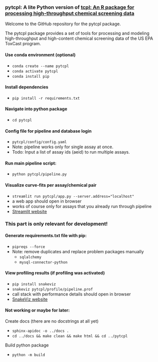 ### pytcpl: A lite Python version of  [tcpl: An R package for processing high-throughput chemical screening data](https://github.com/USEPA/CompTox-ToxCast-tcpl)

Welcome to the GitHub repository for the pytcpl package.

The pytcpl package provides a set of tools for processing and 
modeling high-throughput and high-content chemical screening data 
of the US EPA ToxCast program. 

#### Use conda environment (optional)
- `conda create --name pytcpl`
- `conda activate pytcpl`
- `conda install pip`

#### Install dependencies
  - `pip install -r requirements.txt`

#### Navigate into python package
- `cd pytcpl`

#### Config file for pipeline and database login
- `pytcpl/config/config.yaml`
- Note: pipeline works only for single assay at once. 
- Todo: Input a list of assay ids (aeid) to run multiple assays.

#### Run main pipeline script:
- `python pytcpl/pipeline.py`

#### Visualize curve-fits per assay/chemical pair
- `streamlit run pytcpl/app.py --server.address="localhost"`
- a web app should open in browser
- works of course only for assays that you already run through pipeline
- [Streamlit website](https://streamlit.io/)


### This part is only relevant for development!
#### Generate requirements.txt file with pip:
  - `pipreqs --force`
  - Note: remove duplicates and replace problem packages manually
    - `sqlalchemy`
    - `mysql-connector-python`

#### View profiling results (if profiling was activated)
- `pip install snakeviz`
- `snakeviz pytcpl/profile/pipeline.prof`
- call stack with performance details should open in browser
- [SnakeViz website](https://jiffyclub.github.io/snakeviz/)

#### Not working or maybe for later:
Create docs (there are no docstrings at all yet)
- `sphinx-apidoc -o ../docs .`
- `cd ../docs && make clean && make html && cd ../pytcpl`

Build python package
- `python -m build`


